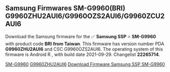 <h2>Samsung Firmwares SM-G9960(BRI) G9960ZHU2AUI6/G9960OZS2AUI6/G9960ZCU2AUI6</h2>
Download the Samsung firmware for the ✅ <strong>Samsung SSP </strong> ⭐ <strong>SM-G9960</strong> with product code <strong>BRI</strong> <strong> from Taiwan</strong>. This firmware has version number PDA <strong>G9960ZHU2AUI6</strong> and CSC G9960OZS2AUI6. The operating system of this firmware is Android R , with build date 2021-09-29. Changelist <strong>22265714</strong>.


[SM-G9960](https://samfirm.shop/samsung/model/SM-G9960)
[G9960ZHU2AUI6](https://samfirm.shop/samsung/pda/G9960ZHU2AUI6)
[Download Firmware Samsung SSP SM-G9960](https://samfirm.shop/samsung/firmware/460844)
